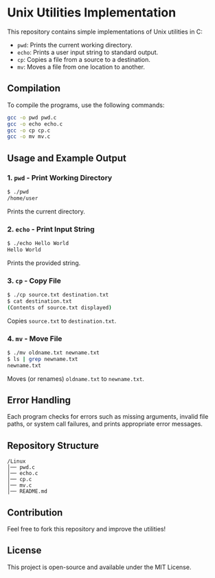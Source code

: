 # Unix Utilities Implementation

This repository contains simple implementations of Unix utilities in C:
- `pwd`: Prints the current working directory.
- `echo`: Prints a user input string to standard output.
- `cp`: Copies a file from a source to a destination.
- `mv`: Moves a file from one location to another.

## Compilation
To compile the programs, use the following commands:
```sh
gcc -o pwd pwd.c
gcc -o echo echo.c
gcc -o cp cp.c
gcc -o mv mv.c
```

## Usage and Example Output
### 1. `pwd` - Print Working Directory
```sh
$ ./pwd
/home/user
```
Prints the current directory.

### 2. `echo` - Print Input String
```sh
$ ./echo Hello World
Hello World
```
Prints the provided string.

### 3. `cp` - Copy File
```sh
$ ./cp source.txt destination.txt
$ cat destination.txt
(Contents of source.txt displayed)
```
Copies `source.txt` to `destination.txt`.

### 4. `mv` - Move File
```sh
$ ./mv oldname.txt newname.txt
$ ls | grep newname.txt
newname.txt
```
Moves (or renames) `oldname.txt` to `newname.txt`.

## Error Handling
Each program checks for errors such as missing arguments, invalid file paths, or system call failures, and prints appropriate error messages.

## Repository Structure
```
/Linux
│── pwd.c
│── echo.c
│── cp.c
│── mv.c
│── README.md
```

## Contribution
Feel free to fork this repository and improve the utilities!

## License
This project is open-source and available under the MIT License.
